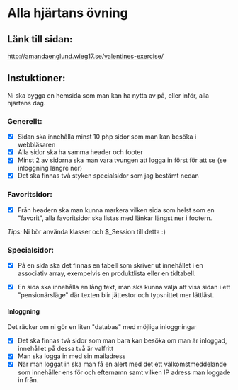 # Alla hjärtans övning

## Länk till sidan:
http://amandaenglund.wieg17.se/valentines-exercise/

## Instuktioner:
Ni ska bygga en hemsida som man kan ha nytta av på, eller inför, alla hjärtans dag.

### Generellt:

- [x] Sidan ska innehålla minst 10 php sidor som man kan besöka i webbläsaren
- [x] Alla sidor ska ha samma header och footer
- [x] Minst 2 av sidorna ska man vara tvungen att logga in först för att se (se inloggning längre ner)
- [x] Det ska finnas två styken specialsidor som jag bestämt nedan

### Favoritsidor:
- [x] Från headern ska man kunna markera vilken sida som helst som en "favorit", alla favoritsidor ska listas med länkar längst ner i footern.

*Tips:* Ni bör använda klasser och $_Session till detta :)

### Specialsidor:
- [x] På en sida ska det finnas en tabell som skriver ut innehållet i en associativ array, exempelvis en produktlista eller en tidtabell.
- [x] En sida ska innehålla en lång text, man ska kunna välja att visa sidan i ett "pensionärsläge" där texten blir jättestor och typsnittet mer lättläst.


#### Inloggning

Det räcker om ni gör en liten "databas" med möjliga inloggningar

- [x] Det ska finnas två sidor som man bara kan besöka om man är inloggad, innehållet på dessa två är valfritt
- [x] Man ska logga in med sin mailadress
- [x] När man loggat in ska man få en alert med det ett välkomstmeddelande som innehåller ens för och efternamn samt vilken IP adress man loggade in från.
